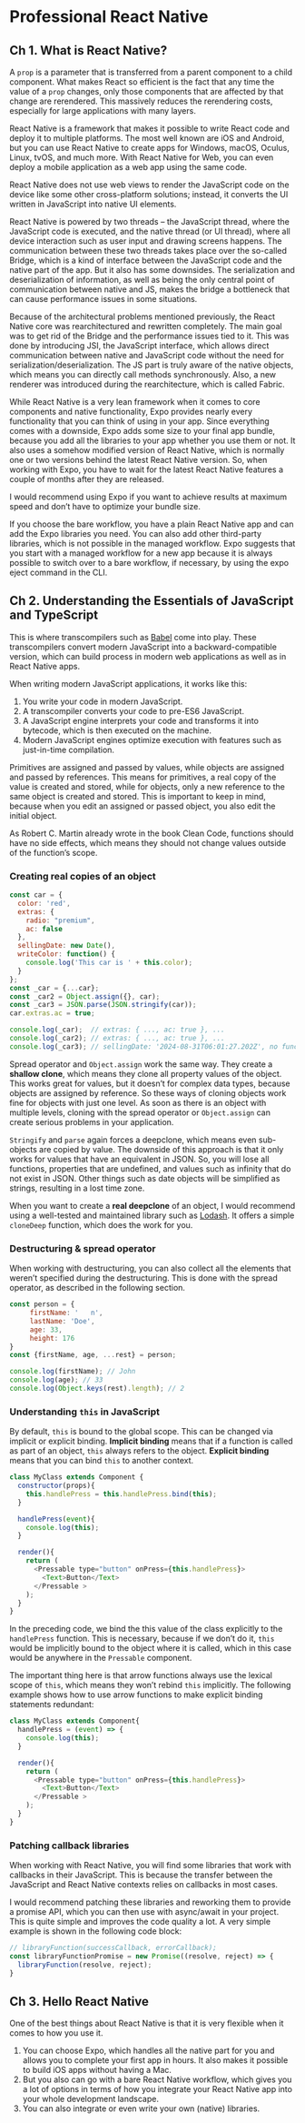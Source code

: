 # Professional React Native

## Ch 1. What is React Native?

A `prop` is a parameter that is transferred from a parent component to a child component. What makes React so efficient is the fact that any time the value of a `prop` changes, only those components that are affected by that change are rerendered. This massively reduces the rerendering costs, especially for large applications with many layers.

React Native is a framework that makes it possible to write React code and deploy it to multiple platforms. The most well known are iOS and Android, but you can use React Native to create apps for Windows, macOS, Oculus, Linux, tvOS, and much more. With React Native for Web, you can even deploy a mobile application as a web app using the same code.

React Native does not use web views to render the JavaScript code on the device like some other cross-platform solutions; instead, it converts the UI written in JavaScript into native UI elements.

React Native is powered by two threads – the JavaScript thread, where the JavaScript code is executed, and the native thread (or UI thread), where all device interaction such as user input and drawing screens happens. The communication between these two threads takes place over the so-called Bridge, which is a kind of interface between the JavaScript code and the native part of the app. But it also has some downsides. The serialization and deserialization of information, as well as being the only central point of communication between native and JS, makes the bridge a bottleneck that can cause performance issues in some situations.

Because of the architectural problems mentioned previously, the React Native core was rearchitectured and rewritten completely. The main goal was to get rid of the Bridge and the performance issues tied to it. This was done by introducing JSI, the JavaScript interface, which allows direct communication between native and JavaScript code without the need for serialization/deserialization. The JS part is truly aware of the native objects, which means you can directly call methods synchronously. Also, a new renderer was introduced during the rearchitecture, which is called Fabric.

While React Native is a very lean framework when it comes to core components and native functionality, Expo provides nearly every functionality that you can think of using in your app. Since everything comes with a downside, Expo adds some size to your final app bundle, because you add all the libraries to your app whether you use them or not. It also uses a somehow modified version of React Native, which is normally one or two versions behind the latest React Native version. So, when working with Expo, you have to wait for the latest React Native features a couple of months after they are released.

I would recommend using Expo if you want to achieve results at maximum speed and don’t have to optimize your bundle size.

If you choose the bare workflow, you have a plain React Native app and can add the Expo libraries you need. You can also add other third-party libraries, which is not possible in the managed workflow. Expo suggests that you start with a managed workflow for a new app because it is always possible to switch over to a bare workflow, if necessary, by using the expo eject command in the CLI.

## Ch 2. Understanding the Essentials of JavaScript and TypeScript

This is where transcompilers such as [Babel](https://babeljs.io) come into play. These transcompilers convert modern JavaScript into a backward-compatible version, which can build process in modern web applications as well as in React Native apps.

When writing modern JavaScript applications, it works like this:

1. You write your code in modern JavaScript.
2. A transcompiler converts your code to pre-ES6 JavaScript.
3. A JavaScript engine interprets your code and transforms it into bytecode, which is then executed on the machine.
4. Modern JavaScript engines optimize execution with features such as just-in-time compilation.

Primitives are assigned and passed by values, while objects are assigned and passed by references. This means for primitives, a real copy of the value is created and stored, while for objects, only a new reference to the same object is created and stored. This is important to keep in mind, because when you edit an assigned or passed object, you also edit the initial object.

As Robert C. Martin already wrote in the book Clean Code, functions should have no side effects, which means they should not change values outside of the function’s scope.

### Creating real copies of an object

```js
const car = {
  color: 'red',
  extras: {
    radio: "premium",
    ac: false
  },
  sellingDate: new Date(),
  writeColor: function() {
    console.log('This car is ' + this.color);
  }
};
const _car = {...car};
const _car2 = Object.assign({}, car);
const _car3 = JSON.parse(JSON.stringify(car));
car.extras.ac = true;

console.log(_car);  // extras: { ..., ac: true }, ...
console.log(_car2); // extras: { ..., ac: true }, ...
console.log(_car3); // sellingDate: '2024-08-31T06:01:27.202Z', no function
```

Spread operator and `Object.assign` work the same way. They create a **shallow clone**, which means they clone all property values of the object. This works great for values, but it doesn’t for complex data types, because objects are assigned by reference. So these ways of cloning objects work fine for objects with just one level. As soon as there is an object with multiple levels, cloning with the spread operator or `Object.assign` can create serious problems in your application.

`Stringify` and `parse` again forces a deepclone, which means even sub-objects are copied by value. The downside of this approach is that it only works for values that have an equivalent in JSON. So, you will lose all functions, properties that are undefined, and values such as infinity that do not exist in JSON. Other things such as date objects will be simplified as strings, resulting in a lost time zone.

When you want to create a **real deepclone** of an object, I would recommend using a well-tested and maintained library such as [Lodash](https://lodash.com/). It offers a simple `cloneDeep` function, which does the work for you.

### Destructuring & spread operator

When working with destructuring, you can also collect all the elements that weren’t specified during the destructuring. This is done with the spread operator, as described in the following section.

```js
const person = {
     firstName: '￼￼￼n',
     lastName: 'Doe',
     age: 33,
     height: 176
}
const {firstName, age, ...rest} = person;

console.log(firstName); // John
console.log(age); // 33
console.log(Object.keys(rest).length); // 2
```

### Understanding `this` in JavaScript

By default, `this` is bound to the global scope. This can be changed via implicit or explicit binding. **Implicit binding** means that if a function is called as part of an object, `this` always refers to the object. **Explicit binding** means that you can bind `this` to another context.

```js
class MyClass extends Component {
  constructor(props){
    this.handlePress = this.handlePress.bind(this);
  }

  handlePress(event){
    console.log(this);
  }

  render(){
    return (
      <Pressable type="button" onPress={this.handlePress}>
        <Text>Button</Text>
      </Pressable >
    );
  }
}
```

In the preceding code, we bind the this value of the class explicitly to the `handlePress` function. This is necessary, because if we don’t do it, `this` would be implicitly bound to the object where it is called, which in this case would be anywhere in the `Pressable` component.

The important thing here is that arrow functions always use the lexical scope of `this`, which means they won’t rebind `this` implicitly. The following example shows how to use arrow functions to make explicit binding statements redundant:

```js
class MyClass extends Component{
  handlePress = (event) => {
    console.log(this);
  }

  render(){
    return (
      <Pressable type="button" onPress={this.handlePress}>
        <Text>Button</Text>
      </Pressable >
    );
  }
}
```

### Patching callback libraries

When working with React Native, you will find some libraries that work with callbacks in their JavaScript. This is because the transfer between the JavaScript and React Native contexts relies on callbacks in most cases.

I would recommend patching these libraries and reworking them to provide a promise API, which you can then use with async/await in your project. This is quite simple and improves the code quality a lot. A very simple example is shown in the following code block:

```js
// libraryFunction(successCallback, errorCallback);
const libraryFunctionPromise = new Promise((resolve, reject) => {
  libraryFunction(resolve, reject);
}
```

## Ch 3. Hello React Native

One of the best things about React Native is that it is very flexible when it comes to how you use it.

1. You can choose Expo, which handles all the native part for you and allows you to complete your first app in hours. It also makes it possible to build iOS apps without having a Mac.
2. But you also can go with a bare React Native workflow, which gives you a lot of options in terms of how you integrate your React Native app into your whole development landscape.
3. You can also integrate or even write your own (native) libraries.
